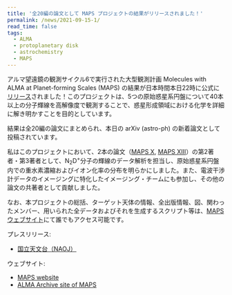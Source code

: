 ```yaml
---
title: '全20編の論文として MAPS プロジェクトの結果がリリースされました！'
permalink: /news/2021-09-15-1/
read_time: false
tags:
  - ALMA
  - protoplanetary disk
  - astrochemistry
  - MAPS
---
```


アルマ望遠鏡の観測サイクル6で実行された大型観測計画 Molecules with ALMA at Planet-forming Scales (MAPS) の結果が日本時間本日22時に公式に[リリース](https://alma-telescope.jp/news/press/maps-202109)されました！このプロジェクトは、5つの原始惑星系円盤について40本以上の分子輝線を高解像度で観測することで、惑星形成領域における化学を詳細に解き明かすことを目的としています。

結果は全20編の論文にまとめられ、本日の arXiv (astro-ph) の新着論文として投稿されています。

私はこのプロジェクトにおいて、2本の論文（[MAPS X](https://arxiv.org/abs/2109.06462), [MAPS XIII](https://arxiv.org/abs/2109.06419)）の第2著者・第3著者として、N<sub>2</sub>D<sup>+</sup>分子の輝線のデータ解析を担当し、原始惑星系円盤内での重水素濃縮およびイオン化率の分布を明らかにしました。また、電波干渉計データのイメージングに特化したイメージング・チームにも参加し、その他の論文の共著者として貢献しました。

なお、本プロジェクトの総括、ターゲット天体の情報、全出版情報、図、関わったメンバー、用いられた全データおよびそれを生成するスクリプト等は、[MAPSウェブサイト](http://alma-maps.info/)にて誰でもアクセス可能です。


プレスリリース:
- [国立天文台（NAOJ）](https://alma-telescope.jp/news/press/maps-202109)

ウェブサイト:
- [MAPS website](http://alma-maps.info/)
- [ALMA Archive site of MAPS](https://almascience.nrao.edu/alma-data/lp/MAPS)
